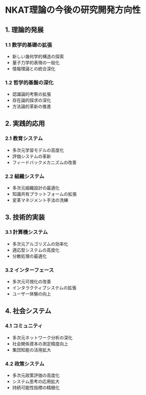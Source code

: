 # NKAT理論の今後の研究開発方向性

## 1. 理論的発展
### 1.1 数学的基礎の拡張
- 新しい幾何学的構造の探索
- 量子力学的表現の一般化
- 情報理論との統合深化

### 1.2 哲学的基盤の深化
- 認識論的考察の拡張
- 存在論的探求の深化
- 方法論的革新の推進

## 2. 実践的応用
### 2.1 教育システム
- 多次元学習モデルの高度化
- 評価システムの革新
- フィードバックメカニズムの改善

### 2.2 組織システム
- 多次元組織設計の最適化
- 知識共有プラットフォームの拡張
- 変革マネジメント手法の洗練

## 3. 技術的実装
### 3.1 計算機システム
- 多次元アルゴリズムの効率化
- 適応型システムの高度化
- 分散処理の最適化

### 3.2 インターフェース
- 多次元可視化の改善
- インタラクティブシステムの拡張
- ユーザー体験の向上

## 4. 社会システム
### 4.1 コミュニティ
- 多次元ネットワーク分析の深化
- 社会関係資本の測定精度向上
- 集団知能の活用拡大

### 4.2 政策システム
- 多次元政策評価の高度化
- システム思考の応用拡大
- 持続可能性指標の精緻化 